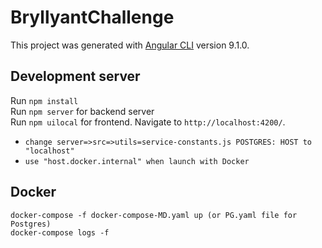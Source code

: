 # BryllyantChallenge

This project was generated with [Angular CLI](https://github.com/angular/angular-cli) version 9.1.0.

## Development server
Run `npm install`  
Run `npm server` for backend server  
Run `npm uilocal` for frontend. Navigate to `http://localhost:4200/`.  
  
* `change server=>src=>utils=service-constants.js POSTGRES: HOST to "localhost"`  
* `use "host.docker.internal" when launch with Docker ` 

## Docker
```
docker-compose -f docker-compose-MD.yaml up (or PG.yaml file for Postgres)
docker-compose logs -f
```